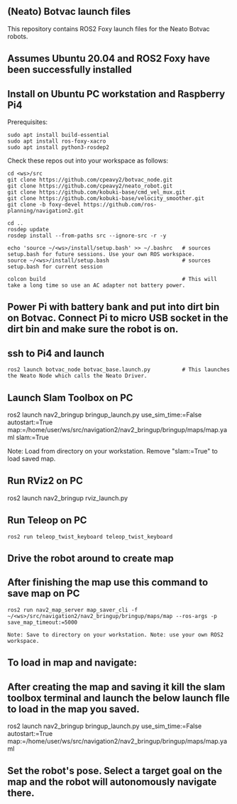 ## (Neato) Botvac launch files
 
This repository contains ROS2 Foxy launch files for the Neato Botvac robots.
 
## Assumes Ubuntu 20.04 and ROS2 Foxy have been successfully installed
 
## Install on Ubuntu PC workstation and Raspberry Pi4
 
Prerequisites:
 
    sudo apt install build-essential
    sudo apt install ros-foxy-xacro
    sudo apt install python3-rosdep2
 
Check these repos out into your workspace as follows:
 
    cd <ws>/src
    git clone https://github.com/cpeavy2/botvac_node.git
    git clone https://github.com/cpeavy2/neato_robot.git
    git clone https://github.com/kobuki-base/cmd_vel_mux.git
    git clone https://github.com/kobuki-base/velocity_smoother.git
    git clone -b foxy-devel https://github.com/ros-planning/navigation2.git
 
    cd ..
    rosdep update
    rosdep install --from-paths src --ignore-src -r -y
 
    echo 'source ~/<ws>/install/setup.bash' >> ~/.bashrc   # sources setup.bash for future sessions. Use your own ROS workspace.
    source ~/<ws>/install/setup.bash                       # sources setup.bash for current session
 
    colcon build                                           # This will take a long time so use an AC adapter not battery power.
 
## Power Pi with battery bank and put into dirt bin on Botvac. Connect Pi to micro USB socket in the dirt bin and make sure the robot is on.
## ssh to Pi4 and launch
 
    ros2 launch botvac_node botvac_base.launch.py          # This launches the Neato Node which calls the Neato Driver.
 
## Launch Slam Toolbox on PC
 
   ros2 launch nav2_bringup bringup_launch.py use_sim_time:=False autostart:=True map:=/home/user/ws/src/navigation2/nav2_bringup/bringup/maps/map.yaml slam:=True
   
   Note: Load from directory on your workstation. Remove "slam:=True" to load saved map.
 
## Run RViz2 on PC
 
   ros2 launch nav2_bringup rviz_launch.py 
 
## Run Teleop on PC
 
    ros2 run teleop_twist_keyboard teleop_twist_keyboard
 
## Drive the robot around to create map
 
## After finishing the map use this command to save map on PC

    ros2 run nav2_map_server map_saver_cli -f ~/<ws>/src/navigation2/nav2_bringup/bringup/maps/map --ros-args -p save_map_timeout:=5000
    
    Note: Save to directory on your workstation. Note: use your own ROS2 workspace.
 
## To load in map and navigate: 
 
## After creating the map and saving it kill the slam toolbox terminal and launch the below launch flle to load in the map you saved.
 
   ros2 launch nav2_bringup bringup_launch.py use_sim_time:=False autostart:=True map:=/home/user/ws/src/navigation2/nav2_bringup/bringup/maps/map.yaml
 
## Set the robot's pose. Select a target goal on the map and the robot will autonomously navigate there.
